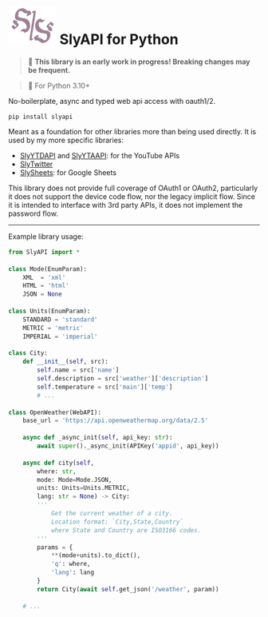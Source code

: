 # ![sly logo](https://raw.githubusercontent.com/dunkyl/SlyMeta/main/sly%20logo.svg) SlyAPI for Python

> 🚧 **This library is an early work in progress! Breaking changes may be frequent.**

> 🐍 For Python 3.10+

No-boilerplate, async and typed web api access with oauth1/2.

```shell
pip install slyapi
```

Meant as a foundation for other libraries more than being used directly. It is used by my more specific libraries:

* [SlyYTDAPI](https://github.com/dunkyl/SlyPyYTDAPI) and [SlyYTAAPI](https://github.com/dunkyl/SlyPyYTAAPI): for the YouTube APIs
* [SlyTwitter](https://github.com/dunkyl/SlyPyTwitter)
* [SlySheets](https://github.com/dunkyl/SlyPySheets): for Google Sheets

This library does not provide full coverage of OAuth1 or OAuth2, particularly it does not support the device code flow, nor the legacy implicit flow. Since it is intended to interface with 3rd party APIs, it does not implement the password flow.

---

Example library usage:

```py
from SlyAPI import *

class Mode(EnumParam):
    XML  = 'xml'
    HTML = 'html'
    JSON = None

class Units(EnumParam):
    STANDARD = 'standard'
    METRIC = 'metric'
    IMPERIAL = 'imperial'

class City:
    def __init__(self, src):
        self.name = src['name']
        self.description = src['weather']['description']
        self.temperature = src['main']['temp']
        # ...

class OpenWeather(WebAPI):
    base_url = 'https://api.openweathermap.org/data/2.5'

    async def _async_init(self, api_key: str):
        await super()._async_init(APIKey('appid', api_key))
        
    async def city(self, 
        where: str,
        mode: Mode=Mode.JSON,
        units: Units=Units.METRIC,
        lang: str = None) -> City:
        '''
            Get the current weather of a city.
            Location format: `City,State,Country`
            where State and Country are ISO3166 codes.
        '''
        params = {
            **(mode+units).to_dict(),
            'q': where,
            'lang': lang
        }
        return City(await self.get_json('/weather', param))

    # ...
```
